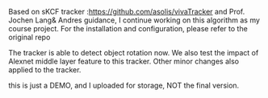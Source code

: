 Based on sKCF tracker :https://github.com/asolis/vivaTracker and Prof. Jochen Lang& Andres guidance, I continue working on this
algorithm as my course project.
For the installation and configuration, please refer to the original repo


The tracker is able to detect object rotation now.
We also test the impact of Alexnet middle layer feature to this tracker.
Other minor changes also applied to the tracker.

this is just a DEMO, and I uploaded for storage, NOT the final version.
